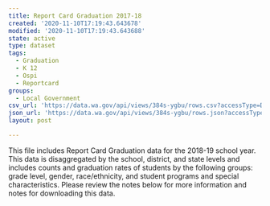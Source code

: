 ```yaml
---
title: Report Card Graduation 2017-18
created: '2020-11-10T17:19:43.643678'
modified: '2020-11-10T17:19:43.643688'
state: active
type: dataset
tags:
  - Graduation
  - K 12
  - Ospi
  - Reportcard
groups:
  - Local Government
csv_url: 'https://data.wa.gov/api/views/384s-ygbu/rows.csv?accessType=DOWNLOAD'
json_url: 'https://data.wa.gov/api/views/384s-ygbu/rows.json?accessType=DOWNLOAD'
layout: post

---
```

This file includes Report Card Graduation data for the 2018-19 school year. This data is disaggregated by the school, district, and state levels and includes counts and graduation rates of students by the following groups: grade level, gender, race/ethnicity, and student programs and special characteristics. Please review the notes below for more information and notes for downloading this data.
